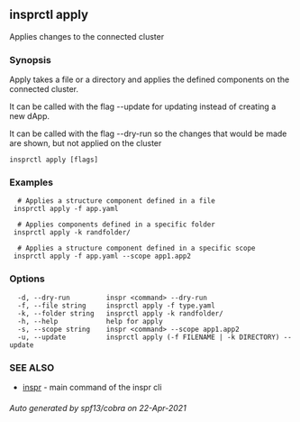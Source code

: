 ## insprctl apply

Applies changes to the connected cluster

### Synopsis


Apply takes a file or a directory and applies the defined components on the connected cluster.

It can be called with the flag --update for updating instead of creating a new dApp.

It can be called with the flag --dry-run so the changes that would be made are shown, but not applied on the cluster
		

```
insprctl apply [flags]
```

### Examples

```
  # Applies a structure component defined in a file
 insprctl apply -f app.yaml

  # Applies components defined in a specific folder
 insprctl apply -k randfolder/

  # Applies a structure component defined in a specific scope
 insprctl apply -f app.yaml --scope app1.app2

```

### Options

```
  -d, --dry-run         inspr <command> --dry-run
  -f, --file string     insprctl apply -f type.yaml
  -k, --folder string   insprctl apply -k randfolder/
  -h, --help            help for apply
  -s, --scope string    inspr <command> --scope app1.app2
  -u, --update          insprctl apply (-f FILENAME | -k DIRECTORY) --update
```

### SEE ALSO

* [inspr](inspr.md)	 - main command of the inspr cli

###### Auto generated by spf13/cobra on 22-Apr-2021
